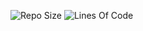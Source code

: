 ![Repo Size](https://img.shields.io/github/repo-size/arCnuts/EndlessDepths?style=plastic)
![Lines Of Code](https://img.shields.io/tokei/lines/github/arCnuts/EndlessDepths?style=plastic)